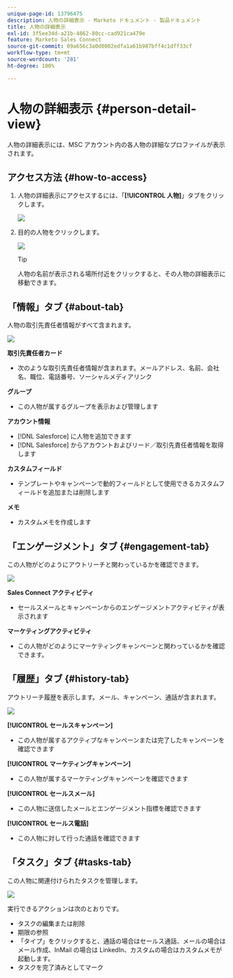 ```yaml
---
unique-page-id: 13796475
description: 人物の詳細表示 - Marketo ドキュメント - 製品ドキュメント
title: 人物の詳細表示
exl-id: 3f5ee34d-a21b-4862-80cc-cad921ca479e
feature: Marketo Sales Connect
source-git-commit: 09a656c3a0d0002edfa1a61b987bff4c1dff33cf
workflow-type: tm+mt
source-wordcount: '281'
ht-degree: 100%

---
```


# 人物の詳細表示 {#person-detail-view}

人物の詳細表示には、MSC アカウント内の各人物の詳細なプロファイルが表示されます。

## アクセス方法 {#how-to-access}

1. 人物の詳細表示にアクセスするには、「**[!UICONTROL 人物]**」タブをクリックします。

   ![](assets/person-detail-view-1.png)

1. 目的の人物をクリックします。

   ![](assets/person-detail-view-2.png)

   >[!TIP]
   >
   >人物の名前が表示される場所付近をクリックすると、その人物の詳細表示に移動できます。

## 「情報」タブ {#about-tab}

人物の取引先責任者情報がすべて含まれます。

![](assets/person-detail-view-3.png)

**取引先責任者カード**

* 次のような取引先責任者情報が含まれます。メールアドレス、名前、会社名、職位、電話番号、ソーシャルメディアリンク

**グループ**

* この人物が属するグループを表示および管理します

**アカウント情報**

* [!DNL Salesforce] に人物を追加できます
* [!DNL Salesforce] からアカウントおよびリード／取引先責任者情報を取得します

**カスタムフィールド**

* テンプレートやキャンペーンで動的フィールドとして使用できるカスタムフィールドを追加または削除します

**メモ**

* カスタムメモを作成します

## 「エンゲージメント」タブ {#engagement-tab}

この人物がどのようにアウトリーチと関わっているかを確認できます。

![](assets/person-detail-view-4.png)

**Sales Connect アクティビティ**

* セールスメールとキャンペーンからのエンゲージメントアクティビティが表示されます

**マーケティングアクティビティ**

* この人物がどのようにマーケティングキャンペーンと関わっているかを確認できます。

## 「履歴」タブ {#history-tab}

アウトリーチ履歴を表示します。メール、キャンペーン、通話が含まれます。

![](assets/person-detail-view-5.png)

**[!UICONTROL セールスキャンペーン]**

* この人物が属するアクティブなキャンペーンまたは完了したキャンペーンを確認できます

**[!UICONTROL マーケティングキャンペーン]**

* この人物が属するマーケティングキャンペーンを確認できます

**[!UICONTROL セールスメール]**

* この人物に送信したメールとエンゲージメント指標を確認できます

**[!UICONTROL セールス電話]**

* この人物に対して行った通話を確認できます

## 「タスク」タブ {#tasks-tab}

この人物に関連付けられたタスクを管理します。

![](assets/person-detail-view-6.png)

実行できるアクションは次のとおりです。

* タスクの編集または削除
* 期限の参照
* 「タイプ」をクリックすると、通話の場合はセールス通話、メールの場合はメール作成、InMail の場合は LinkedIn、カスタムの場合はカスタムメモが起動します。
* タスクを完了済みとしてマーク
